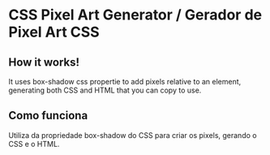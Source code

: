 
<h1> CSS Pixel Art Generator / Gerador de Pixel Art CSS </h1>

<h2> How it works!</h2>

It uses box-shadow css propertie to add pixels relative to an element, generating both CSS and HTML that you can copy to use.

<h2> Como funciona </h2>

Utiliza da propriedade box-shadow do CSS para criar os pixels, gerando o CSS e o HTML.
